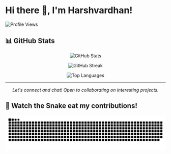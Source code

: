 # Hi there 👋, I'm Harshvardhan!

![Profile Views](https://komarev.com/ghpvc/?username=harshvardhan-212&color=blue)

## 📊 GitHub Stats

<p align="center">
  <img src="https://github-readme-stats.vercel.app/api?username=harshvardhan-212&show_icons=true&theme=radical" alt="GitHub Stats" />
</p>

<p align="center">
  <img src="https://github-readme-streak-stats.herokuapp.com/?user=harshvardhan-212&theme=radical" alt="GitHub Streak" />
</p>

<p align="center">
  <img src="https://github-readme-stats.vercel.app/api/top-langs/?username=harshvardhan-212&layout=compact&theme=radical" alt="Top Languages" />
</p>

---

<p align="center">
  <i>Let's connect and chat! Open to collaborating on interesting projects.</i>
</p>

## 🐍 Watch the Snake eat my contributions!
<p align="center">
  <img src="https://raw.githubusercontent.com/Platane/snk/output/github-contribution-grid-snake.svg" alt="Snake animation" />
</p>




